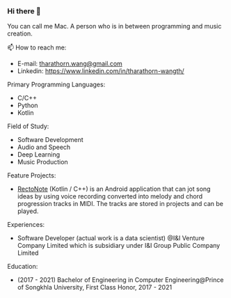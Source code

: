 ### Hi there 👋
You can call me Mac. A person who is in between programming and music creation. 

📫 How to reach me: 
* E-mail: tharathorn.wang@gmail.com
* Linkedin: https://www.linkedin.com/in/tharathorn-wangth/

Primary Programming Languages: 
* C/C++                        
* Python                       
* Kotlin                       

Field of Study:
* Software Development
* Audio and Speech
* Deep Learning
* Music Production

Feature Projects:
* [RectoNote](https://github.com/Tharamac/Rectonote) (Kotlin / C++) is an Android application that can jot song ideas by using voice recording converted into melody and chord progression tracks in MIDI. The tracks are stored in projects and can be played. 

Experiences:
* Software Developer (actual work is a data scientist) @I&I Venture Company Limited which is subsidiary under I&I Group Public Company Limited


Education:
- (2017 - 2021) Bachelor of Engineering in Computer Engineering@Prince of Songkhla University, First Class Honor, 2017 - 2021
<!-- - I’m currently learning C++, nand EDM Production -->
<!--
**Tharamac/Tharamac** is a ✨ _special_ ✨ repository because its `README.md` (this file) appears on your GitHub profile.

Here are some ideas to get you started:

- 🔭 I’m currently working on IIV as m
- 🌱 I’m currently learning C++ 
- 📫 How to reach me: ...
- 😄 Pronouns: ...
- ⚡ Fun fact: ...
-->
